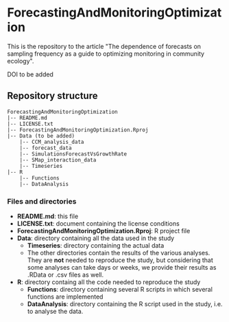 # ForecastingAndMonitoringOptimization

This is the repository to the article "The dependence of forecasts on sampling frequency as a guide to optimizing monitoring in community ecology".


DOI to be added

## Repository structure

```
ForecastingAndMonitoringOptimization
|-- README.md
|-- LICENSE.txt   
|-- ForecastingAndMonitoringOptimization.Rproj
|-- Data (to be added)
    |-- CCM_analysis_data
    |-- forecast_data
    |-- SimulationsForecastVsGrowthRate
    |-- SMap_interaction_data
    |-- Timeseries
|-- R
    |-- Functions
    |-- DataAnalysis
```

### Files and directories

- **README.md**: this file
- **LICENSE.txt**: document containing the license conditions
- **ForecastingAndMonitoringOptimization.Rproj**: R project file
- **Data**: directory containing all the data used in the study
  - **Timeseries**: directory containing the actual data
  - The other directories contain the results of the various analyses. They are **not** needed to reproduce the study, but considering that some analyses can take days or weeks, we provide their results as .RData or .csv files as well.
- **R**: directory containg all the code needed to reproduce the study
  - **Functions**: directory containing several R scripts in which several functions are implemented
  - **DataAnalysis**: directory containing the R script used in the study, i.e. to analyse the data.
